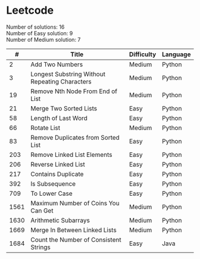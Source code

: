 # Leetcode

Number of solutions: 16 <br/>
Number of Easy solution: 9 <br/>
Number of Medium solution: 7

| #    | Title                                          | Difficulty | Language |
| ---- | ---------------------------------------------- | ---------- | -------- |
| 2    | Add Two Numbers                                | Medium     | Python   |
| 3    | Longest Substring Without Repeating Characters | Medium     | Python   |
| 19   | Remove Nth Node From End of List               | Medium     | Python   |
| 21   | Merge Two Sorted Lists                         | Easy       | Python   |
| 58   | Length of Last Word                            | Easy       | Python   |
| 66   | Rotate List                                    | Medium     | Python   |
| 83   | Remove Duplicates from Sorted List             | Easy       | Python   |
| 203  | Remove Linked List Elements                    | Easy       | Python   |
| 206  | Reverse Linked List                            | Easy       | Python   |
| 217  | Contains Duplicate                             | Easy       | Python   |
| 392  | Is Subsequence                                 | Easy       | Python   |
| 709  | To Lower Case                                  | Easy       | Python   |
| 1561 | Maximum Number of Coins You Can Get            | Medium     | Python   |
| 1630 | Arithmetic Subarrays                           | Medium     | Python   |
| 1669 | Merge In Between Linked Lists                  | Medium     | Python   |
| 1684 | Count the Number of Consistent Strings         | Easy       | Java     |